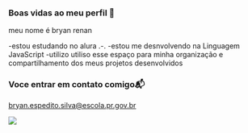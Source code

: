 ### Boas vidas ao meu perfil 💙

meu nome é bryan renan

-estou estudando no alura .-.
-estou me desnvolvendo na Linguagem JavaScript
-utilizo utiliso esse espaço para minha organização e compartilhamento dos meus projetos desenvolvidos

### Voce entrar em contato comigo📬

bryan.espedito.silva@escola.pr.gov.br

![](https://media.tenor.com/ezKbq6NWWz4AAAAd/nanno-kitty-chicha-amatayakul.gif)
